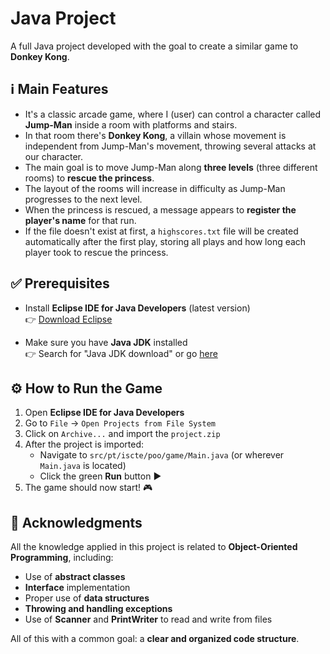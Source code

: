 # Java Project

A full Java project developed with the goal to create a similar game to **Donkey Kong**.

## ℹ️ Main Features

- It's a classic arcade game, where I (user) can control a character called **Jump-Man** inside a room with platforms and stairs.
- In that room there's **Donkey Kong**, a villain whose movement is independent from Jump-Man's movement, throwing several attacks at our character.
- The main goal is to move Jump-Man along **three levels** (three different rooms) to **rescue the princess**.
- The layout of the rooms will increase in difficulty as Jump-Man progresses to the next level.
- When the princess is rescued, a message appears to **register the player's name** for that run.
- If the file doesn't exist at first, a `highscores.txt` file will be created automatically after the first play, storing all plays and how long each player took to rescue the princess.

## ✅ Prerequisites

- Install **Eclipse IDE for Java Developers** (latest version)  
  👉 [Download Eclipse](https://www.eclipse.org/downloads/)

- Make sure you have **Java JDK** installed  
  👉 Search for "Java JDK download" or go [here](https://www.oracle.com/java/technologies/javase-downloads.html)


## ⚙️ How to Run the Game

1. Open **Eclipse IDE for Java Developers**  
2. Go to `File` → `Open Projects from File System`  
3. Click on `Archive...` and import the `project.zip`  
4. After the project is imported:
   - Navigate to `src/pt/iscte/poo/game/Main.java` (or wherever `Main.java` is located)
   - Click the green **Run** button ▶️
5. The game should now start! 🎮

## 🧠 Acknowledgments

All the knowledge applied in this project is related to **Object-Oriented Programming**, including:

- Use of **abstract classes**
- **Interface** implementation
- Proper use of **data structures**
- **Throwing and handling exceptions**
- Use of **Scanner** and **PrintWriter** to read and write from files

All of this with a common goal: a **clear and organized code structure**.


